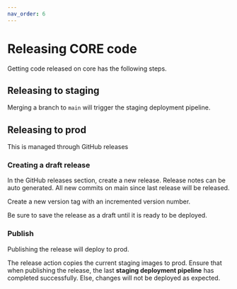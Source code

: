 ```yaml
---
nav_order: 6
---
```


# Releasing CORE code

Getting code released on core has the following steps.

## Releasing to staging

Merging a branch to `main` will trigger the staging deployment pipeline.

## Releasing to prod

This is managed through GitHub releases

### Creating a draft release

In the GitHub releases section, create a new release. Release notes can be auto generated. All new commits on main since last release will be released.

Create a new version tag with an incremented version number.

Be sure to save the release as a draft until it is ready to be deployed.

### Publish

Publishing the release will deploy to prod.

The release action copies the current staging images to prod. Ensure that when publishing the release, the last **staging deployment pipeline** has completed successfully.
Else, changes will not be deployed as expected.
